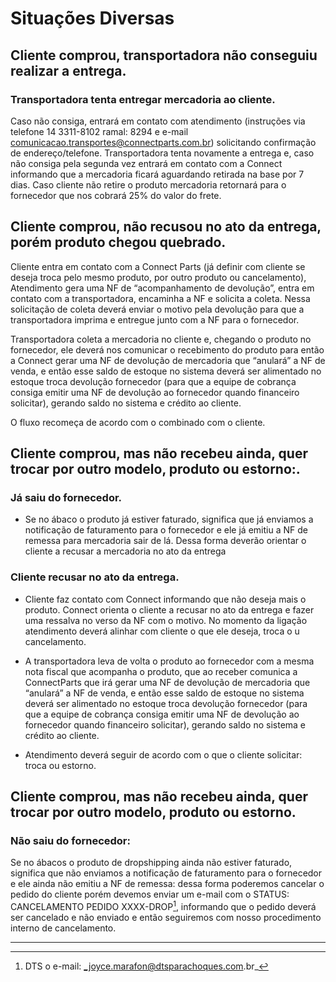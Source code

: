 
# Situações Diversas

## Cliente comprou, transportadora não conseguiu realizar a entrega.

### Transportadora tenta entregar mercadoria ao cliente. 

Caso não consiga, entrará em contato com atendimento (instruções via telefone 14 3311-8102 ramal: 8294  e e-mail comunicacao.transportes@connectparts.com.br) solicitando confirmação  de endereço/telefone. Transportadora tenta novamente a entrega e, caso não consiga pela segunda vez entrará em contato com a Connect informando que a mercadoria ficará aguardando retirada na base por 7 dias. Caso cliente não retire o produto mercadoria retornará para o fornecedor que nos cobrará 25% do valor do frete.

## Cliente comprou, não recusou no ato da entrega, porém produto chegou quebrado.

Cliente entra em contato com a Connect Parts (já definir com cliente se deseja troca pelo mesmo produto, por outro produto ou cancelamento), Atendimento gera uma NF de “acompanhamento de devolução”, entra em contato com a transportadora, encaminha a NF e solicita a coleta. Nessa solicitação de coleta deverá enviar o motivo pela devolução para que a transportadora imprima e entregue junto com a NF para o fornecedor.


Transportadora coleta a mercadoria no cliente e, chegando o produto no fornecedor, ele deverá nos comunicar o recebimento do produto para então a Connect gerar uma NF de devolução de mercadoria que “anulará” a NF de venda, e então esse saldo de estoque no sistema deverá ser alimentado no estoque troca devolução fornecedor (para que a equipe de cobrança consiga emitir uma NF de devolução ao fornecedor quando financeiro solicitar), gerando saldo no sistema e crédito ao cliente.

O fluxo recomeça de acordo com o combinado com o cliente.

## Cliente comprou, mas não recebeu ainda, quer trocar por outro modelo, produto ou estorno:.

### Já saiu do fornecedor.

* Se no ábaco o produto já estiver faturado, significa que já enviamos a notificação de faturamento para o fornecedor e ele já emitiu a NF de remessa para mercadoria sair de lá. Dessa forma deverão orientar o cliente a recusar a mercadoria no ato da entrega
 
### Cliente recusar no ato da entrega.

* Cliente faz contato com Connect informando que não deseja mais o produto. Connect orienta o cliente a recusar no ato da entrega e fazer uma ressalva no verso da NF com o motivo. No momento da ligação atendimento deverá alinhar com cliente o que ele deseja, troca o u cancelamento.

* A transportadora leva de volta o produto ao fornecedor com a mesma nota fiscal que acompanha o produto, que ao receber comunica a ConnectParts que irá gerar uma NF de devolução de mercadoria que “anulará” a NF de venda, e então esse saldo de estoque no sistema deverá ser alimentado no estoque troca devolução fornecedor (para que a equipe de cobrança consiga emitir uma NF de devolução ao fornecedor quando financeiro solicitar), gerando saldo no sistema e crédito ao cliente.

* Atendimento deverá seguir de acordo com o que o cliente solicitar: troca ou estorno.

## Cliente comprou, mas não recebeu ainda, quer trocar por outro modelo, produto ou estorno.

### Não saiu do fornecedor:
 
Se no ábacos o produto de dropshipping ainda não estiver faturado, significa que não enviamos a notificação de faturamento para o fornecedor e ele ainda não emitiu a NF de remessa: dessa forma poderemos cancelar o pedido do cliente porém devemos enviar um e-mail com o STATUS: CANCELAMENTO PEDIDO XXXX-DROP[^1], informando que o pedido deverá ser cancelado e não enviado e então seguiremos com nosso procedimento interno de cancelamento. 

---

[^1]: DTS o e-mail: _joyce.marafon@dtsparachoques.com.br_
